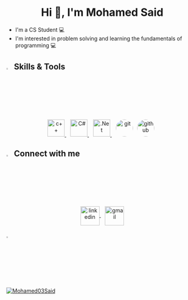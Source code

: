 <h1 align='center'> Hi 👋, I'm Mohamed Said </h1>


- I'm a CS Student 💻
- I'm interested in problem solving and learning the fundamentals of programming 💻

## <img src="https://media2.giphy.com/media/QssGEmpkyEOhBCb7e1/giphy.gif?cid=ecf05e47a0n3gi1bfqntqmob8g9aid1oyj2wr3ds3mg700bl&rid=giphy.gif" width ="3%"> Skills & Tools

<p align="center">
  <a href="https://www.w3schools.com/cpp/" target="_blank"> <img src="https://img.icons8.com/?size=48&id=40669&format=png" alt="c++" width="45" height="45"/> </a> &ensp; 
<a href="https://www.w3schools.com/cs/" target="_blank"> <img src="https://img.icons8.com/?size=512&id=55251&format=png" alt="C#" width="45" height="45"/> </a> &ensp;
  <a href="https://learn.microsoft.com/en-us/dotnet/fundamentals/" target="_blank"> <img src="https://img.icons8.com/?size=154&id=1BC75jFEBED6&format=png" alt=".Net" width="45" height="45"/> </a> &ensp;
<a href="https://git-scm.com/" target="_blank"> <img src="https://img.icons8.com/?size=512&id=20906&format=png" alt="git" width="45" height="45" style="border-radius: 50%;"></a>&ensp;
 <a href="https://github.com/" target="_blank"> <img src="https://img.icons8.com/?size=512&id=63777&format=png" alt="github" width="45" height="45" style="border-radius: 50%;"></a>&ensp;
 
</p>

## <img src="https://media2.giphy.com/media/QssGEmpkyEOhBCb7e1/giphy.gif?cid=ecf05e47a0n3gi1bfqntqmob8g9aid1oyj2wr3ds3mg700bl&rid=giphy.gif" width ="3%"> Connect with me

<p align="center">
<a href="https://www.linkedin.com/in/https://www.linkedin.com/in/mohamed-said-361642225/" target="_blank">
<img align="center" src="https://img.icons8.com/?size=48&id=xuvGCOXi8Wyg&format=png" alt="linkedin" height="50" width="50" />
</a> &ensp;
<a href="mailto:mohamedsaid3403@gmail.com" target="_blank">
<img align="center" src="https://img.icons8.com/?size=48&id=qyRpAggnV0zH&format=png" alt="gmail" height="50" width="50" />
</p>

## <img src="https://media2.giphy.com/media/QssGEmpkyEOhBCb7e1/giphy.gif?cid=ecf05e47a0n3gi1bfqntqmob8g9aid1oyj2wr3ds3mg700bl&rid=giphy.gif" width ="3%"> 
<img align="center" src="https://github-readme-stats.vercel.app/api/top-langs?username=Mohamed03Said&show_icons=true&locale=en&layout=compact&theme=radical" alt="Mohamed03Said"/> </p>
